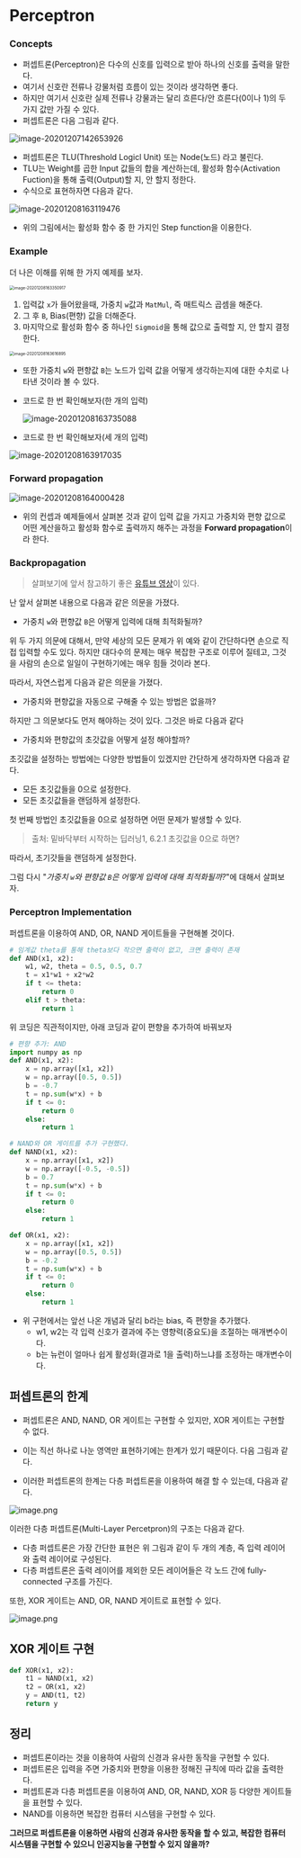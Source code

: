# Perceptron

### Concepts

* 퍼셉트론(Perceptron)은 다수의 신호를 입력으로 받아 하나의 신호를 출력을 말한다.
* 여기서 신호란 전류나 강물처럼 흐름이 있는 것이라 생각하면 좋다.
* 하지만 여기서 신호란 실제 전류나 강물과는 달리 흐른다/안 흐른다(0이나 1)의 두 가지 값만 가질 수 있다.
* 퍼셉트론은 다음 그림과 같다.

![image-20201207142653926](/home/dohan/project/studying/nn/img/image-20201207142653926.png)

* 퍼셉트론은 TLU(Threshold Logicl Unit) 또는 Node(노드) 라고 불린다.
* TLU는 Weight를 곱한 Input 값들의 합을 계산하는데, 활성화 함수(Activation Fuction)을 통해 출력(Output)할 지, 안 할지 정한다.
* 수식으로 표현하자면 다음과 같다. 

![image-20201208163119476](/home/dohan/project/studying/nn/img/image-20201208163119476.png)

* 위의 그림에서는 활성화 함수 중 한 가지인 Step function을 이용한다.

### Example

더 나은 이해를 위해 한 가지 예제를 보자.

<img src="/home/dohan/project/studying/nn/img/image-20201208163350917.png" alt="image-20201208163350917" style="zoom:50%;" />

1. 입력값 `x`가 들어왔을때, 가중치 `w`값과 `MatMul`, 즉 매트릭스 곱셈을 해준다.
2. 그 후 `B`, Bias(편향) 값을 더해준다.
3. 마지막으로 활성화 함수 중 하나인 `Sigmoid`을 통해 값으로 출력할 지, 안 할지 결정한다.

<img src="/home/dohan/project/studying/nn/img/image-20201208163616895.png" alt="image-20201208163616895" style="zoom:50%;" />

* 또한 가중치 `w`와 편향값 `B`는 노드가 입력 값을 어떻게 생각하는지에 대한 수치로 나타낸 것이라 볼 수 있다.

* 코드로 한 번 확인해보자(한 개의 입력)

  ![image-20201208163735088](/home/dohan/project/studying/nn/img/image-20201208163735088.png)

* 코드로 한 번 확인해보자(세 개의 입력)

![image-20201208163917035](/home/dohan/project/studying/nn/img/image-20201208163917035.png)

### Forward propagation

![image-20201208164000428](/home/dohan/project/studying/nn/img/image-20201208164000428.png)

* 위의 컨셉과 예제들에서 살펴본 것과 같이 입력 값을 가지고 가중치와 편향 값으로 어떤 계산을하고 활성화 함수로 출력까지 해주는 과정을 **Forward propagation**이라 한다.



### Backpropagation

> 살펴보기에 앞서 참고하기 좋은 [유튜브 영상](https://www.youtube.com/watch?v=XxMhC11bD8o&list=PLVNY1HnUlO2702hhjCldVCwKiudLHhPG0&index=2)이 있다.

난 앞서 살펴본 내용으로 다음과 같은 의문을 가졌다.

* 가중치 `w`와 편향값 `B`은 어떻게 입력에 대해 최적화될까?

위 두 가지 의문에 대해서, 만약 세상의 모든 문제가 위 예와 같이 간단하다면 손으로 직접 입력할 수도 있다. 하지만 대다수의 문제는 매우 복잡한 구조로 이루어 질테고, 그것을 사람의 손으로 일일이 구현하기에는 매우 힘들 것이라 본다.

따라서, 자연스럽게 다음과 같은 의문을 가졌다.

* 가중치와 편향값을 자동으로 구해줄 수 있는 방법은 없을까?

하지만 그 의문보다도 먼저 해야하는 것이 있다. 그것은 바로 다음과 같다

* 가중치와 편향값의 초갓값을 어떻게 설정 해야할까?

초깃값을 설정하는 방법에는 다양한 방법들이 있겠지만 간단하게 생각하자면 다음과 같다.

* 모든 초깃값들을 0으로 설정한다.
* 모든 초깃값들을 랜덤하게 설정한다.

첫 번째 방법인 초깃값들을 0으로 설정하면 어떤 문제가 발생할 수 있다.

> 출처: 밑바닥부터 시작하는 딥러닝1, 6.2.1 초깃값을 0으로 하면?

따라서, 초기갓들을 랜덤하게 설정한다. 

그럼 다시 "*가중치 `w`와 편향값 `B`은 어떻게 입력에 대해 최적화될까?*"에 대해서 살펴보자.





### Perceptron Implementation

퍼셉트론을 이용하여 AND, OR, NAND 게이트들을 구현해볼 것이다.

```python
# 임계값 theta를 통해 theta보다 작으면 출력이 없고, 크면 출력이 존재
def AND(x1, x2):
    w1, w2, theta = 0.5, 0.5, 0.7
    t = x1*w1 + x2*w2
    if t <= theta:
        return 0
    elif t > theta:
        return 1
```

위 코딩은 직관적이지만, 아래 코딩과 같이 편향을 추가하여 바꿔보자

```python
# 편향 추가: AND
import numpy as np
def AND(x1, x2):
    x = np.array([x1, x2])
    w = np.array([0.5, 0.5])
    b = -0.7
    t = np.sum(w*x) + b
    if t <= 0:
        return 0
    else:
        return 1

# NAND와 OR 게이트를 추가 구현했다.
def NAND(x1, x2):
    x = np.array([x1, x2])
    w = np.array([-0.5, -0.5])
    b = 0.7
    t = np.sum(w*x) + b
    if t <= 0:
        return 0
    else:
        return 1

def OR(x1, x2):
    x = np.array([x1, x2])
    w = np.array([0.5, 0.5])
    b = -0.2
    t = np.sum(w*x) + b
    if t <= 0:
        return 0
    else:
        return 1
```

* 위 구현에서는 앞선 나온 개념과 달리 b라는 bias, 즉 편향을 추가했다.
  * w1, w2는 각 입력 신호가 결과에 주는 영향력(중요도)을 조절하는 매개변수이다.
  * b는 뉴런이 얼마나 쉽게 활성화(결과로 1을 출력)하느냐를 조정하는 매개변수이다.
  
## 퍼셉트론의 한계
* 퍼셉트론은 AND, NAND, OR 게이트는 구현할 수 있지만, XOR 게이트는 구현할 수 없다.
* 이는 직선 하나로 나눈 영역만 표현하기에는 한계가 있기 때문이다. 다음 그림과 같다.

* 이러한 퍼셉트론의 한계는 다층 퍼셉트론을 이용하여 해결 할 수 있는데, 다음과 같다.

![image.png](attachment:c31d6dbc-7f2b-42d9-9dfb-b22a1e139360.png)

이러한 다층 퍼셉트론(Multi-Layer Percetpron)의 구조는 다음과 같다.
* 다층 퍼셉트론은 가장 간단한 표현은 위 그림과 같이 두 개의 계층, 즉 입력 레이어와 출력 레이어로 구성된다.
* 다층 퍼셉트론은 출력 레이어를 제외한 모든 레이어들은 각 노드 간에 fully-connected 구조를 가진다.

또한, XOR 게이트는 AND, OR, NAND 게이트로 표현할 수 있다.

![image.png](attachment:dbc06661-9f2d-4a89-95c7-5e06c6e37277.png)

## XOR 게이트 구현

```python
def XOR(x1, x2):
    t1 = NAND(x1, x2)
    t2 = OR(x1, x2)
    y = AND(t1, t2)
    return y
```



## 정리

* 퍼셉트론이라는 것을 이용하여 사람의 신경과 유사한 동작을 구현할 수 있다.
* 퍼셉트론은 입력을 주면 가중치와 편향을 이용한 정해진 규칙에 따라 값을 출력한다.
* 퍼셉트론과 다층 퍼셉트론을 이용하여 AND, OR, NAND, XOR 등 다양한 게이트들을 표현할 수 있다.
* NAND를 이용하면 복잡한 컴퓨터 시스템을 구현할 수 있다.

**그러므로 퍼셉트론을 이용하면 사람의 신경과 유사한 동작을 할 수 있고, 복잡한 컴퓨터 시스템을 구현할 수 있으니 인공지능을 구현할 수 있지 않을까?**